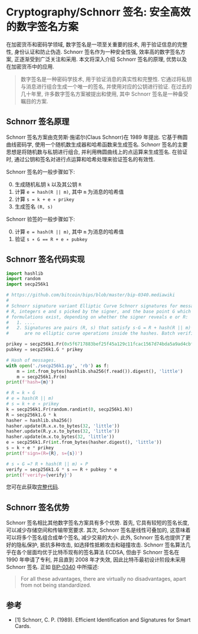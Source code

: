 # Cryptography/Schnorr 签名: 安全高效的数字签名方案

在加密货币和密码学领域, 数字签名是一项至关重要的技术, 用于验证信息的完整性, 身份认证和防止伪造. Schnorr 签名作为一种安全性强, 效率高的数字签名方案, 正逐渐受到广泛关注和采用. 本文将深入介绍 Schnorr 签名的原理, 优势以及在加密货币中的应用.

> 数字签名是一种密码学技术, 用于验证消息的真实性和完整性. 它通过将私钥与消息进行组合生成一个唯一的签名, 并使用对应的公钥进行验证. 在过去的几十年里, 许多数字签名方案被提出和使用, 其中 Schnorr 签名是一种备受瞩目的方案.

## Schnorr 签名原理

Schnorr 签名方案由克劳斯·施诺尔(Claus Schnorr)在 1989 年提出. 它基于椭圆曲线密码学, 使用一个随机数生成器和哈希函数来生成签名. Schnorr 签名的主要思想是将随机数与私钥进行组合, 并利用椭圆曲线上的点运算来生成签名. 在验证时, 通过公钥和签名对进行点运算和哈希处理来验证签名的有效性.

Schnorr 签名的一般步骤如下:

0. 生成随机私钥 `k` 以及其公钥 `R`
0. 计算 `e = hash(R || m)`, 其中 `m` 为消息的哈希值
0. 计算 `s = k + e ∗ prikey`
0. 生成签名 `(R, s)`

Schnorr 验签的一般步骤如下:

0. 计算 `e = hash(R || m)`, 其中 `m` 为消息的哈希值
0. 验证 `s ∗ G == R + e ∗ pubkey`

## Schnorr 签名代码实现

```py
import hashlib
import random
import secp256k1

# https://github.com/bitcoin/bips/blob/master/bip-0340.mediawiki
#
# Schnorr signature variant Elliptic Curve Schnorr signatures for message m and public key P generally involve a point
# R, integers e and s picked by the signer, and the base point G which satisfy e = hash(R || m) and s⋅G = R + e⋅P. Two
# formulations exist, depending on whether the signer reveals e or R:
#   1. ....
#   2. Signatures are pairs (R, s) that satisfy s⋅G = R + hash(R || m)⋅P. This supports batch verification, as there
#      are no elliptic curve operations inside the hashes. Batch verification enables significant speedups.

prikey = secp256k1.Fr(0x5f6717883bef25f45a129c11fcac1567d74bda5a9ad4cbffc8203c0da2a1473c)
pubkey = secp256k1.G * prikey

# Hash of messages.
with open('./secp256k1.py', 'rb') as f:
    m = int.from_bytes(hashlib.sha256(f.read()).digest(), 'little')
    m = secp256k1.Fr(m)
print(f'hash={m}')

# R = k ∗ G
# e = hash(R || m)
# s = k + e ∗ prikey
k = secp256k1.Fr(random.randint(0, secp256k1.N))
R = secp256k1.G * k
hasher = hashlib.sha256()
hasher.update(R.x.x.to_bytes(32, 'little'))
hasher.update(R.y.x.to_bytes(32, 'little'))
hasher.update(m.x.to_bytes(32, 'little'))
e = secp256k1.Fr(int.from_bytes(hasher.digest(), 'little'))
s = k + e * prikey
print(f'sign=(R={R}, s={s})')

# s ∗ G =? R + hash(R || m) ∗ P
verify = secp256k1.G * s == R + pubkey * e
print(f'verify={verify}')
```

您可在此获取[完整代码](https://github.com/mohanson/cryptography-python/blob/master/secp256k1_schnorr.py).

## Schnorr 签名优势

Schnorr 签名相比其他数字签名方案具有多个优势. 首先, 它具有较短的签名长度, 可以减少存储空间和传输带宽要求. 其次, Schnorr 签名是线性可叠加的, 这意味着可以将多个签名组合成单个签名, 减少交易的大小. 此外, Schnorr 签名也提供了更好的隐私保护, 抵抗多种攻击, 如选择性抵赖攻击和碰撞攻击. Schnorr 签名算法几乎在各个层面均优于比特币现有的签名算法 ECDSA, 但由于 Schnorr 签名在 1990 年申请了专利, 并且直到 2008 年才失效, 因此比特币最初设计阶段未采用 Schnorr 签名. 正如 [BIP-0340](https://github.com/bitcoin/bips/blob/master/bip-0340.mediawiki) 中所描述:

> For all these advantages, there are virtually no disadvantages, apart from not being standardized.

## 参考

- [1] Schnorr, C. P. (1989). Efficient Identification and Signatures for Smart Cards.
